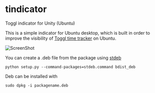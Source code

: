 # tindicator
Toggl indicator for Unity (Ubuntu)

This is a simple indicator for Ubuntu desktop, which is built in order to improve
the visibility of [Toggl time tracker](https://toggl.com/) on Ubuntu.

![ScreenShot](http://dl.dropbox.com/u/15708031/Selection_324.png)

You can create a .deb file from the package using [stdeb](https://pypi.python.org/pypi/stdeb)

```
python setup.py --command-packages=stdeb.command bdist_deb

```

Deb can be installed with

```
sudo dpkg -i packagename.deb
```